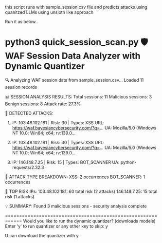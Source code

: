 this script runs with sample_session.csv file and predicts attacks using quanitzed LLMs using unsloth like approach

Run it as below.. 

python3 quick_session_scan.py 
🛡️  WAF Session Data Analyzer with Dynamic Quantizer
============================================================
🔍 Analyzing WAF session data from sample_session.csv...
Loaded 11 session records

📊 SESSION ANALYSIS RESULTS:
Total sessions: 11
Malicious sessions: 3
Benign sessions: 8
Attack rate: 27.3%

🚨 DETECTED ATTACKS:
1. IP: 103.48.102.181 | Risk: 30 | Types: XSS
   URL: https://waf.bayesiancybersecurity.com/?q=<script>alert('xss')</script>...
   UA: Mozilla/5.0 (Windows NT 10.0; Win64; x64; rv:139.0...

2. IP: 103.48.102.181 | Risk: 30 | Types: XSS
   URL: https://waf.bayesiancybersecurity.com/?q=<script>alert('xss')</script>...
   UA: Mozilla/5.0 (Windows NT 10.0; Win64; x64; rv:139.0...

3. IP: 146.148.7.25 | Risk: 15 | Types: BOT_SCANNER
   UA: python-requests/2.32.3

🎯 ATTACK TYPE BREAKDOWN:
XSS: 2 occurrences
BOT_SCANNER: 1 occurrences

🎯 TOP RISK IPs:
103.48.102.181: 60 total risk (2 attacks)
146.148.7.25: 15 total risk (1 attacks)

💡 SUMMARY:
Found 3 malicious sessions - security analysis complete

============================================================
Would you like to run the dynamic quantizer? (downloads models)
Enter 'y' to run quantizer or any other key to skip: y


U can download the quantizer with y
